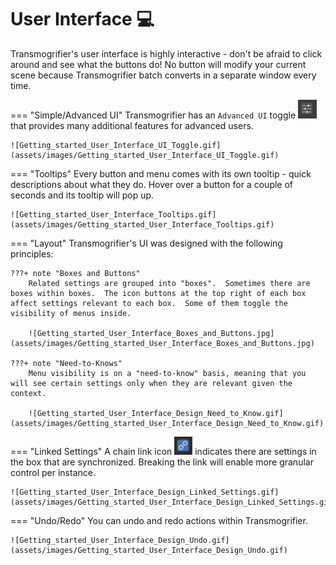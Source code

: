 # User Interface 💻
Transmogrifier's user interface is highly interactive - don't be afraid to click around and see what the buttons do!  No button will modify your current scene because Transmogrifier batch converts in a separate window every time.  

=== "Simple/Advanced UI"
    Transmogrifier has an `Advanced UI` toggle  ![Getting_started_User_Interface_UI_Toggle.png](assets/images/Getting_started_User_Interface_UI_Toggle.png)  that provides many additional features for advanced users.

    ![Getting_started_User_Interface_UI_Toggle.gif](assets/images/Getting_started_User_Interface_UI_Toggle.gif)

=== "Tooltips"
    Every button and menu comes with its own tooltip - quick descriptions about what they do.  Hover over a button for a couple of seconds and its tooltip will pop up.

    ![Getting_started_User_Interface_Tooltips.gif](assets/images/Getting_started_User_Interface_Tooltips.gif)


=== "Layout"
    Transmogrifier's UI was designed with the following principles:
    
    ???+ note "Boxes and Buttons"
        Related settings are grouped into "boxes".  Sometimes there are boxes within boxes.  The icon buttons at the top right of each box affect settings relevant to each box.  Some of them toggle the visibility of menus inside.  

        ![Getting_started_User_Interface_Boxes_and_Buttons.jpg](assets/images/Getting_started_User_Interface_Boxes_and_Buttons.jpg)

    ???+ note "Need-to-Knows"
        Menu visibility is on a "need-to-know" basis, meaning that you will see certain settings only when they are relevant given the context.
        
        ![Getting_started_User_Interface_Design_Need_to_Know.gif](assets/images/Getting_started_User_Interface_Design_Need_to_Know.gif)


=== "Linked Settings"
    A chain link icon ![Getting_started_User_Interface_Design_Linked_Settings_Link.png](assets/images/Getting_started_User_Interface_Design_Linked_Settings_Link.png) indicates there are settings in the box that are synchronized.  Breaking the link will enable more granular control per instance.

    ![Getting_started_User_Interface_Design_Linked_Settings.gif](assets/images/Getting_started_User_Interface_Design_Linked_Settings.gif)


=== "Undo/Redo"
    You can undo and redo actions within Transmogrifier.

    ![Getting_started_User_Interface_Design_Undo.gif](assets/images/Getting_started_User_Interface_Design_Undo.gif)
    
